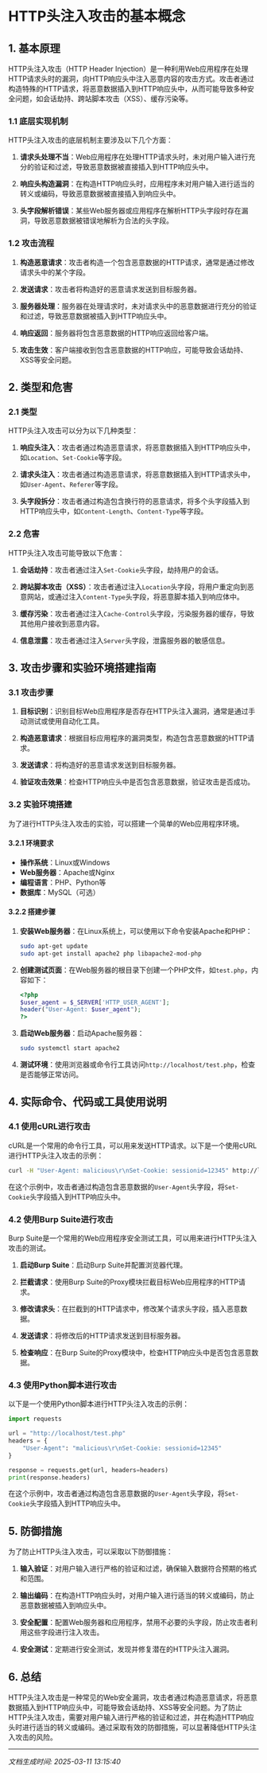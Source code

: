 # HTTP头注入攻击的基本概念

## 1. 基本原理

HTTP头注入攻击（HTTP Header Injection）是一种利用Web应用程序在处理HTTP请求头时的漏洞，向HTTP响应头中注入恶意内容的攻击方式。攻击者通过构造特殊的HTTP请求，将恶意数据插入到HTTP响应头中，从而可能导致多种安全问题，如会话劫持、跨站脚本攻击（XSS）、缓存污染等。

### 1.1 底层实现机制

HTTP头注入攻击的底层机制主要涉及以下几个方面：

1. **请求头处理不当**：Web应用程序在处理HTTP请求头时，未对用户输入进行充分的验证和过滤，导致恶意数据被直接插入到HTTP响应头中。

2. **响应头构造漏洞**：在构造HTTP响应头时，应用程序未对用户输入进行适当的转义或编码，导致恶意数据被直接插入到响应头中。

3. **头字段解析错误**：某些Web服务器或应用程序在解析HTTP头字段时存在漏洞，导致恶意数据被错误地解析为合法的头字段。

### 1.2 攻击流程

1. **构造恶意请求**：攻击者构造一个包含恶意数据的HTTP请求，通常是通过修改请求头中的某个字段。

2. **发送请求**：攻击者将构造好的恶意请求发送到目标服务器。

3. **服务器处理**：服务器在处理请求时，未对请求头中的恶意数据进行充分的验证和过滤，导致恶意数据被插入到HTTP响应头中。

4. **响应返回**：服务器将包含恶意数据的HTTP响应返回给客户端。

5. **攻击生效**：客户端接收到包含恶意数据的HTTP响应，可能导致会话劫持、XSS等安全问题。

## 2. 类型和危害

### 2.1 类型

HTTP头注入攻击可以分为以下几种类型：

1. **响应头注入**：攻击者通过构造恶意请求，将恶意数据插入到HTTP响应头中，如`Location`、`Set-Cookie`等字段。

2. **请求头注入**：攻击者通过构造恶意请求，将恶意数据插入到HTTP请求头中，如`User-Agent`、`Referer`等字段。

3. **头字段拆分**：攻击者通过构造包含换行符的恶意请求，将多个头字段插入到HTTP响应头中，如`Content-Length`、`Content-Type`等字段。

### 2.2 危害

HTTP头注入攻击可能导致以下危害：

1. **会话劫持**：攻击者通过注入`Set-Cookie`头字段，劫持用户的会话。

2. **跨站脚本攻击（XSS）**：攻击者通过注入`Location`头字段，将用户重定向到恶意网站，或通过注入`Content-Type`头字段，将恶意脚本插入到响应体中。

3. **缓存污染**：攻击者通过注入`Cache-Control`头字段，污染服务器的缓存，导致其他用户接收到恶意内容。

4. **信息泄露**：攻击者通过注入`Server`头字段，泄露服务器的敏感信息。

## 3. 攻击步骤和实验环境搭建指南

### 3.1 攻击步骤

1. **目标识别**：识别目标Web应用程序是否存在HTTP头注入漏洞，通常是通过手动测试或使用自动化工具。

2. **构造恶意请求**：根据目标应用程序的漏洞类型，构造包含恶意数据的HTTP请求。

3. **发送请求**：将构造好的恶意请求发送到目标服务器。

4. **验证攻击效果**：检查HTTP响应头中是否包含恶意数据，验证攻击是否成功。

### 3.2 实验环境搭建

为了进行HTTP头注入攻击的实验，可以搭建一个简单的Web应用程序环境。

#### 3.2.1 环境要求

- **操作系统**：Linux或Windows
- **Web服务器**：Apache或Nginx
- **编程语言**：PHP、Python等
- **数据库**：MySQL（可选）

#### 3.2.2 搭建步骤

1. **安装Web服务器**：在Linux系统上，可以使用以下命令安装Apache和PHP：

   ```bash
   sudo apt-get update
   sudo apt-get install apache2 php libapache2-mod-php
   ```

2. **创建测试页面**：在Web服务器的根目录下创建一个PHP文件，如`test.php`，内容如下：

   ```php
   <?php
   $user_agent = $_SERVER['HTTP_USER_AGENT'];
   header("User-Agent: $user_agent");
   ?>
   ```

3. **启动Web服务器**：启动Apache服务器：

   ```bash
   sudo systemctl start apache2
   ```

4. **测试环境**：使用浏览器或命令行工具访问`http://localhost/test.php`，检查是否能够正常访问。

## 4. 实际命令、代码或工具使用说明

### 4.1 使用cURL进行攻击

cURL是一个常用的命令行工具，可以用来发送HTTP请求。以下是一个使用cURL进行HTTP头注入攻击的示例：

```bash
curl -H "User-Agent: malicious\r\nSet-Cookie: sessionid=12345" http://localhost/test.php
```

在这个示例中，攻击者通过构造包含恶意数据的`User-Agent`头字段，将`Set-Cookie`头字段插入到HTTP响应头中。

### 4.2 使用Burp Suite进行攻击

Burp Suite是一个常用的Web应用程序安全测试工具，可以用来进行HTTP头注入攻击的测试。

1. **启动Burp Suite**：启动Burp Suite并配置浏览器代理。

2. **拦截请求**：使用Burp Suite的Proxy模块拦截目标Web应用程序的HTTP请求。

3. **修改请求头**：在拦截到的HTTP请求中，修改某个请求头字段，插入恶意数据。

4. **发送请求**：将修改后的HTTP请求发送到目标服务器。

5. **检查响应**：在Burp Suite的Proxy模块中，检查HTTP响应头中是否包含恶意数据。

### 4.3 使用Python脚本进行攻击

以下是一个使用Python脚本进行HTTP头注入攻击的示例：

```python
import requests

url = "http://localhost/test.php"
headers = {
    "User-Agent": "malicious\r\nSet-Cookie: sessionid=12345"
}

response = requests.get(url, headers=headers)
print(response.headers)
```

在这个示例中，攻击者通过构造包含恶意数据的`User-Agent`头字段，将`Set-Cookie`头字段插入到HTTP响应头中。

## 5. 防御措施

为了防止HTTP头注入攻击，可以采取以下防御措施：

1. **输入验证**：对用户输入进行严格的验证和过滤，确保输入数据符合预期的格式和范围。

2. **输出编码**：在构造HTTP响应头时，对用户输入进行适当的转义或编码，防止恶意数据被插入到响应头中。

3. **安全配置**：配置Web服务器和应用程序，禁用不必要的头字段，防止攻击者利用这些字段进行注入攻击。

4. **安全测试**：定期进行安全测试，发现并修复潜在的HTTP头注入漏洞。

## 6. 总结

HTTP头注入攻击是一种常见的Web安全漏洞，攻击者通过构造恶意请求，将恶意数据插入到HTTP响应头中，可能导致会话劫持、XSS等安全问题。为了防止HTTP头注入攻击，需要对用户输入进行严格的验证和过滤，并在构造HTTP响应头时进行适当的转义或编码。通过采取有效的防御措施，可以显著降低HTTP头注入攻击的风险。

---

*文档生成时间: 2025-03-11 13:15:40*

